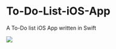 # To-Do-List-iOS-App
A To-Do list iOS App written in Swift


<img src="https://giphy.com/gifs/5zkL51B2Qun5TByn2z/html5" /> 
